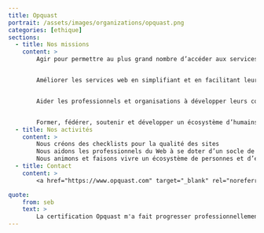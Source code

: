 ```yaml
---
title: Opquast
portrait: /assets/images/organizations/opquast.png
categories: [ethique]
sections:
  - title: Nos missions
    content: >
        Agir pour permettre au plus grand nombre d’accéder aux services web, quel que soit leur profil : âge, compétences, langues, aptitudes physiques ou mentales, culture, matériels utilisés et modalités de connexion.


        Améliorer les services web en simplifiant et en facilitant leur utilisation dans les sphères privées, publiques et professionnelles et leur développement en tant que vecteur de transformation sociale et environnementale des sociétés et des organisations.


        Aider les professionnels et organisations à développer leurs compétences et leur impact sur la qualité, l’accessibilité et la sobriété des sites Web et outils numériques.


        Former, fédérer, soutenir et développer un écosystème d’humains et d’organisations engagés dans l’amélioration du Web.
  - title: Nos activités
    content: >
        Nous créons des checklists pour la qualité des sites
        Nous aidons les professionnels du Web à se doter d’un socle de culture commune
        Nous animons et faisons vivre un écosystème de personnes et d’entités motivées pour améliorer le Web
  - title: Contact
    content: >
        <a href="https://www.opquast.com" target="_blank" rel="noreferrer">Site</a>

quote:
    from: seb
    text: >
        La certification Opquast m'a fait progresser professionnellement, je&nbsp;recommande fortement.
---
```

